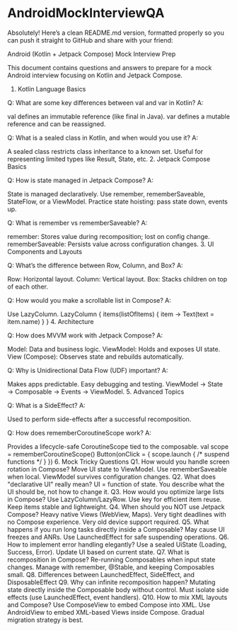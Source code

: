 # AndroidMockInterviewQA

Absolutely!
Here’s a clean README.md version, formatted properly so you can push it straight to GitHub and share with your friend:

Android (Kotlin + Jetpack Compose) Mock Interview Prep 

This document contains questions and answers to prepare for a mock Android interview focusing on Kotlin and Jetpack Compose.

1. Kotlin Language Basics 

Q: What are some key differences between val and var in Kotlin?
A:

val defines an immutable reference (like final in Java). var defines a mutable reference and can be reassigned. 

Q: What is a sealed class in Kotlin, and when would you use it?
A:

A sealed class restricts class inheritance to a known set. Useful for representing limited types like Result, State, etc. 2. Jetpack Compose Basics 

Q: How is state managed in Jetpack Compose?
A:

State is managed declaratively. Use remember, rememberSaveable, StateFlow, or a ViewModel. Practice state hoisting: pass state down, events up. 

Q: What is remember vs rememberSaveable?
A:

remember: Stores value during recomposition; lost on config change. rememberSaveable: Persists value across configuration changes. 3. UI Components and Layouts 

Q: What’s the difference between Row, Column, and Box?
A:

Row: Horizontal layout. Column: Vertical layout. Box: Stacks children on top of each other. 

Q: How would you make a scrollable list in Compose?
A:

Use LazyColumn. LazyColumn { items(listOfItems) { item -> Text(text = item.name) } } 4. Architecture 

Q: How does MVVM work with Jetpack Compose?
A:

Model: Data and business logic. ViewModel: Holds and exposes UI state. View (Compose): Observes state and rebuilds automatically. 

Q: Why is Unidirectional Data Flow (UDF) important?
A:

Makes apps predictable. Easy debugging and testing. ViewModel → State → Composable → Events → ViewModel. 5. Advanced Topics 

Q: What is a SideEffect?
A:

Used to perform side-effects after a successful recomposition. 

Q: How does rememberCoroutineScope work?
A:

Provides a lifecycle-safe CoroutineScope tied to the composable. val scope = rememberCoroutineScope() Button(onClick = { scope.launch { /* suspend functions */ } }) 6. Mock Tricky Questions Q1. How would you handle screen rotation in Compose? Move UI state to ViewModel. Use rememberSaveable when local. ViewModel survives configuration changes. Q2. What does "declarative UI" really mean? UI = function of state. You describe what the UI should be, not how to change it. Q3. How would you optimize large lists in Compose? Use LazyColumn/LazyRow. Use key for efficient item reuse. Keep items stable and lightweight. Q4. When should you NOT use Jetpack Compose? Heavy native Views (WebView, Maps). Very tight deadlines with no Compose experience. Very old device support required. Q5. What happens if you run long tasks directly inside a Composable? May cause UI freezes and ANRs. Use LaunchedEffect for safe suspending operations. Q6. How to implement error handling elegantly? Use a sealed UiState (Loading, Success, Error). Update UI based on current state. Q7. What is recomposition in Compose? Re-running Composables when input state changes. Manage with remember, @Stable, and keeping Composables small. Q8. Differences between LaunchedEffect, SideEffect, and DisposableEffect Q9. Why can infinite recomposition happen? Mutating state directly inside the Composable body without control. Must isolate side effects (use LaunchedEffect, event handlers). Q10. How to mix XML layouts and Compose? Use ComposeView to embed Compose into XML. Use AndroidView to embed XML-based Views inside Compose. Gradual migration strategy is best. 



